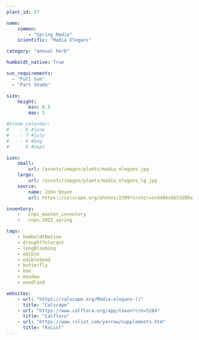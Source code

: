 ```yaml
---
plant_id: 57

name: 
    common: 
        - "Spring Madia"  
    scientific: "Madia Elegans"  

category: "annual herb"

humboldt_native: True

sun_requirements:
  - "Full Sun"
  - "Part Shade"

size:
    height: 
        min: 0.5
        max: 1

#bloom_calendar: 
#    - 6 #june
#    - 7 #july
#    - 8 #aug
#    - 9 #sept

icon: 
    small: 
        url: /assets/images/plants/madia_elegans.jpg 
    large: 
        url: /assets/images/plants/madia_elegans_lg.jpg 
    source: 
        name: John Doyen 
        url: https://calscape.org/photos/2399?srchcr=sc640bc8b53d90a 

inventory: 
    -   cnps_master_inventory
    -   cnps_2023_spring

tags:
    - humboldtNative
    - droughtTolerant
    - longBlooming
    - edible
    - edibleSeed
    - butterfly
    - bee
    - meadow   
    - woodland

websites:
    - url: "https://calscape.org/Madia-elegans-()"
      title: "Calscape"
    - url: "https://www.calflora.org/app/taxon?crn=5284"
      title: "Calflora"
    - url: "https://www.rxlist.com/yarrow/supplements.htm"
      title: "RxList"
---
```


